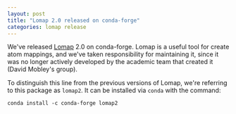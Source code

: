 ```yaml
---
layout: post
title: "Lomap 2.0 released on conda-forge"
categories: lomap release
---
```


We've released [Lomap](http://github.com/OpenFreeEnergy/Lomap) 2.0 on
conda-forge. Lomap is a useful tool for create atom mappings, and we've taken
responsibility for maintaining it, since it was no longer actively developed by
the academic team that created it (David Mobley's group).

To distinguish this line from the previous versions of Lomap, we're referring
to this package as `lomap2`. It can be installed via ``conda`` with the command:

`conda install -c conda-forge lomap2`

